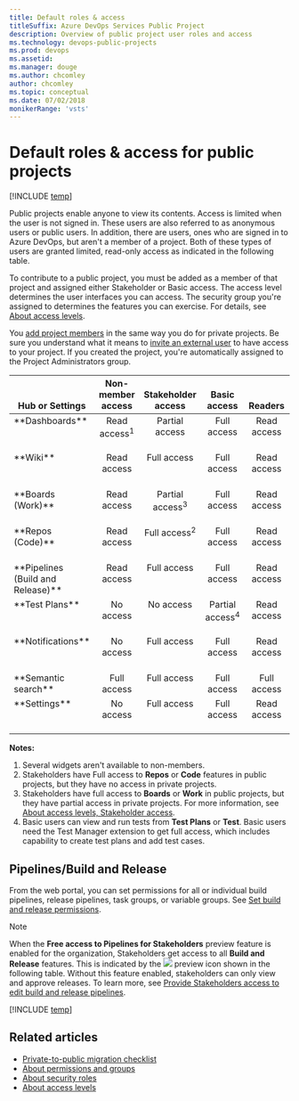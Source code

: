 ```yaml
---
title: Default roles & access 
titleSuffix: Azure DevOps Services Public Project
description: Overview of public project user roles and access
ms.technology: devops-public-projects
ms.prod: devops
ms.assetid: 
ms.manager: douge
ms.author: chcomley
author: chcomley
ms.topic: conceptual
ms.date: 07/02/2018
monikerRange: 'vsts'
---
```



# Default roles & access for public projects

[!INCLUDE [temp](_shared/version-public-projects.md)]  

Public projects enable anyone to view its contents. Access is limited when the user is not signed in. These users are also referred to as anonymous users or public users. In addition, there are users, ones who are signed in to Azure DevOps, but aren't a member of a project. Both of these types of users are granted limited, read-only access as indicated in the following table.  

To contribute to a public project, you must be added as a member of that project and assigned either Stakeholder or Basic access. The access level determines the user interfaces you can access. The security group you're assigned to determines the features you can exercise. For details, see [About access levels](../security/access-levels.md).

You [add project members](../accounts/add-organization-users.md) in the same way you do for private projects. Be sure you understand what it means to [invite an external user](../accounts/add-external-user.md) to have access to your project. If you created the project, you're automatically assigned to the Project Administrators group. 


<table>
<tr valign="bottom">
<th width="14%">Hub or Settings</th>
<th width="15%">Non-member access</th>
<th width="15%">Stakeholder access</th>
<th width="14%">Basic access</th>
<th width="14%">Readers</th>
<th width="16%">Contributors</th>
<th width="18%">Project Admins</th>
</tr>
<tbody valign="top" align="center">

<tr>
<td align="left">**Dashboards**</td>
<td>Read access<sup>1</sup></td>
<td>Partial access</td>
<td>Full access</td>
<td>Read access</td>
<td>Read-Write</td>
<td>Read-Write-Administer</td>
</tr>

<tr>
<td align="left">**Wiki**</td>
<td>Read access</td>
<td>Full access</td>
<td>Full access</td>
<td>Read access</td>
<td>Read-Write</td>
<td>Read-Write-Administer</td>
</tr>

<tr>
<td align="left">**Boards (Work)**</td>
<td>Read access</td>
<td>Partial access<sup>3</sup></td>
<td>Full access</td>
<td>Read access</td>
<td>Read-Write</td>
<td>Read-Write-Administer</td>
</tr>
<tr>
<td align="left">**Repos (Code)**</td>
<td>Read access</td>
<td>Full access<sup>2</sup></td>
<td>Full access</td>
<td>Read access</td>
<td>Read-Write</td>
<td>Read-Write-Administer</td>
</tr>


<tr>
<td align="left">**Pipelines (Build and Release)**</td>
<td>Read access</td>
<td>Full access</td>
<td>Full access</td>
<td>Read access</td>
<td>Read-Write</td>
<td>Read-Write-Administer</td>
</tr>

<tr>
<td align="left">**Test Plans**</td>
<td>No access</td>
<td>No access</td>
<td>Partial access<sup>4</sup></td>
<td>Read access</td>
<td>Read-Write</td>
<td>Read-Write-Administer</td>
</tr>



<tr>
<td align="left">**Notifications**</td>
<td>No access</td>
<td>Full access</td>
<td>Full access</td>
<td>Read access</td>
<td>Read-Write</td>
<td>Read-Write-Administer</td>
</tr>


<tr>
<td align="left">**Semantic search**</td>
<td>Full access</td>
<td>Full access</td>
<td>Full access</td>
<td>Full access</td>
<td>Full access</td>
<td>Full access</td>
</tr>

<tr>
<td align="left">**Settings**</td>
<td>No access</td>
<td>Full access</td>
<td>Full access</td>
<td>Read access</td>
<td>Read access</td>
<td>Read-Write-Administer</td>
</tr>

</tbody>
</table>

**Notes:**
1. Several widgets aren't available to non-members.
2. Stakeholders have Full access to **Repos** or **Code** features in public projects, but they have no access in private projects.
3. Stakeholders have full access to **Boards** or **Work** in public projects, but they have partial access in private projects. For more information, see [About access levels, Stakeholder access](../security/access-levels.md#stakeholder-access). 
4. Basic users can view and run tests from **Test Plans** or **Test**. Basic users need the Test Manager extension to get full access, which includes capability to create test plans and add test cases.


## Pipelines/Build and Release

From the web portal, you can set permissions for all or individual build pipelines, release pipelines, task groups, or variable groups. See [Set build and release permissions](../../pipelines/policies/set-permissions.md). 

> [!NOTE]   
>  When the **Free access to Pipelines for Stakeholders** preview feature is enabled for the organization, Stakeholders get access to all **Build and Release** features. This is indicated by the ![](/vsts/_img/icons/preview.png) preview icon shown in the following table. Without this feature enabled, stakeholders can only view and approve releases. To learn more, see [Provide Stakeholders access to edit build and release pipelines](../security/provide-stakeholder-pipeline-access.md).

[!INCLUDE [temp](../security/_shared/pipelines.md)]

## Related articles 

- [Private-to-public migration checklist](migration-checklist.md)
- [About permissions and groups](../security/about-permissions.md)  
- [About security roles](../security/about-security-roles.md)  
- [About access levels](../security/access-levels.md)

 